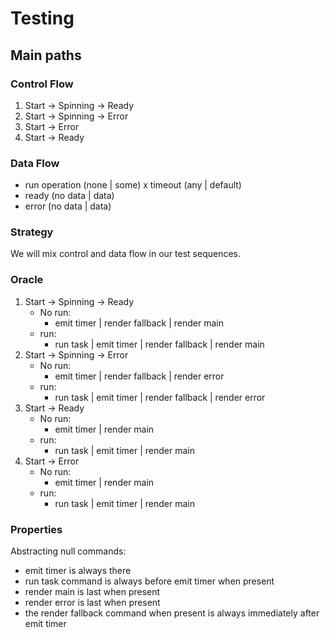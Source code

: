 # Testing

## Main paths
### Control Flow
1. Start -> Spinning -> Ready
2. Start -> Spinning -> Error
3. Start -> Error
4. Start -> Ready

### Data Flow
- run operation (none | some) x timeout (any | default)
- ready (no data | data)
- error (no data | data)

### Strategy
We will mix control and data flow in our test sequences.

### Oracle
1. Start -> Spinning -> Ready
   - No run:
     - emit timer | render fallback | render main
   - run:
     - run task | emit timer | render fallback | render main
2. Start -> Spinning -> Error
   - No run:
     - emit timer | render fallback | render error
   - run:
     - run task | emit timer | render fallback | render error
3. Start -> Ready
   - No run:
     - emit timer | render main
   - run:
     - run task | emit timer | render main
4. Start -> Error
   - No run:
     - emit timer | render main
   - run:
     - run task | emit timer | render main

### Properties
Abstracting null commands:
- emit timer is always there
- run task command is always before emit timer when present
- render main is last when present
- render error is last when present 
- the render fallback command when present is always immediately after emit timer 
